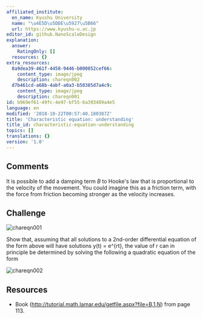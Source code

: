 ```yaml
---
affiliated_institute:
  en_name: Kyushu University
  name: "\u4E5D\u5DDE\u5927\u5B66"
  url: https://www.kyushu-u.ac.jp
editor_id: github.NanoScaleDesign
explanation:
  answer:
    RatingOnly: []
  resources: {}
extra_resources:
  8a9dea39-461f-4458-9446-b000852cef66:
    content_type: image/jpeg
    description: chareqn002
  d7b461cd-a68b-4abf-a0a3-b50385d7a4c9:
    content_type: image/jpeg
    description: chareqn001
id: b969ef61-49fc-4e97-bf55-6a393489a4e5
language: en
modified: '2018-10-22T00:57:40.180387Z'
title: 'Characteristic equation: understanding'
title_id: characteristic-equation-understanding
topics: []
translations: {}
version: '1.0'
---
```


## Comments

It is possible to add a damping term *B* to Hooke's law that is proportional to the velocity of the movement. You could imagine this as a friction term, with the force from friction becoming stronger as the velocity increases.

## Challenge

![chareqn001](/api/v0/teachers/github.NanoScaleDesign/resources/public/d7b461cd-a68b-4abf-a0a3-b50385d7a4c9.jpeg/d7b461cd-a68b-4abf-a0a3-b50385d7a4c9.jpeg)

Show that, assuming that all solutions to a 2nd-order differential equation of the form above will have solutions y(t) = e^{rt}, the value of r can in principle be determined by solving the following a quadratic equation of the form

![chareqn002](/api/v0/teachers/github.NanoScaleDesign/resources/public/8a9dea39-461f-4458-9446-b000852cef66.jpeg/8a9dea39-461f-4458-9446-b000852cef66.jpeg)

## Resources

- Book (http://tutorial.math.lamar.edu/getfile.aspx?file=B,1,N) from page 113.




